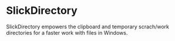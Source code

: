 # SlickDirectory

SlickDirectory empowers the clipboard and temporary scrach/work directories for a faster work with files in Windows.

